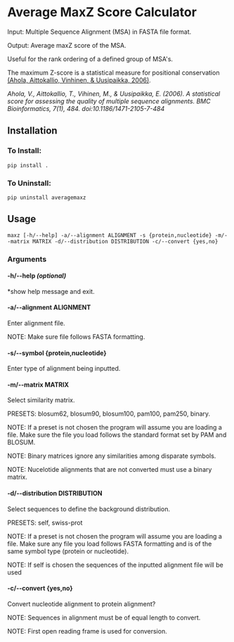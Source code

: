 # Average MaxZ Score Calculator
Input: Multiple Sequence Alignment (MSA) in FASTA file format.

Output: Average maxZ score of the MSA.

Useful for the rank ordering of a defined group of MSA's. 

The maximum Z-score is a statistical measure for positional conservation [(Ahola, Aittokallio, Vinhinen, & Uusipaikka, 2006)](https://bmcbioinformatics.biomedcentral.com/articles/10.1186/1471-2105-7-484).

*Ahola, V., Aittokallio, T., Vihinen, M., & Uusipaikka, E. (2006). A statistical score for assessing the quality of multiple sequence alignments. BMC Bioinformatics, 7(1), 484. doi:10.1186/1471-2105-7-484*

## Installation
### To Install: 
```pip install .```

### To Uninstall: 
```pip uninstall averagemaxz```

## Usage
```
maxz [-h/--help] -a/--alignment ALIGNMENT -s {protein,nucleotide} -m/--matrix MATRIX -d/--distribution DISTRIBUTION -c/--convert {yes,no}
```
### Arguments
#### -h/--help *(optional)*
  *show help message and exit.

#### -a/--alignment ALIGNMENT
   Enter alignment file.

   NOTE: Make sure file follows FASTA formatting.

#### -s/--symbol {protein,nucleotide}
   Enter type of alignment being inputted.

#### -m/--matrix MATRIX
   Select similarity matrix.

   PRESETS: blosum62, blosum90, blosum100, pam100, pam250, binary.

   NOTE: If a preset is not chosen the program will assume you are loading a file. Make sure the file you load follows the standard format set by PAM and BLOSUM.

   NOTE: Binary matrices ignore any similarities among disparate symbols.

   NOTE: Nucelotide alignments that are not converted must use a binary matrix.

#### -d/--distribution DISTRIBUTION
   Select sequences to define the background distribution.

   PRESETS: self, swiss-prot

   NOTE: If a preset is not chosen the program will assume you are loading a file. Make sure any file you load follows FASTA formatting and is of the same symbol type (protein or nucleotide).

   NOTE: If self is chosen the sequences of the inputted alignment file will be used

#### -c/--convert {yes,no}
   Convert nucleotide alignment to protein alignment?

   NOTE: Sequences in alignment must be of equal length to convert.

   NOTE: First open reading frame is used for conversion.
